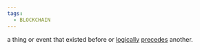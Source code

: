 ```yaml
---
tags:
  - BLOCKCHAIN
---
```

a thing or event that existed before or [logically](https://www.google.com/search?sca_esv=3532b07490db4deb&rlz=1C1ONGR_enVN1081VN1081&sxsrf=ACQVn0-ag55_qB2OOdELYtFIN-DvCCHuZg:1708414563595&q=logically&si=AKbGX_onJk-q0LQUYzV7-GRhpJ5DH1lIzc9ti6ziu7PveB4Mz8bX3KPyTYSTQuVDnNw3wtGaWakom3jZrZ1FIM09B6wWZqYOQ8sj_-Xr71Ygib67SePz7XQ%3D&expnd=1) [precedes](https://www.google.com/search?sca_esv=3532b07490db4deb&rlz=1C1ONGR_enVN1081VN1081&sxsrf=ACQVn0-ag55_qB2OOdELYtFIN-DvCCHuZg:1708414563595&q=precedes&si=AKbGX_qNq0Y8zql7SxzZAf2-HTTOctltxR9ErZ46Aiu_q9TeyDf07JTZCaz64S2_5fj4v570dcBzZih7b9YOXSyY15PrcPosWUbqdE0s3fZedl4zIsU3Ka8%3D&expnd=1) another.
